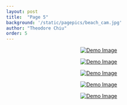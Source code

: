 ```yaml
---
layout: post
title:  "Page 5"
background: '/static/pagepics/beach_cam.jpg'
author: "Theodore Chiu"
order: 5
---
```


<p style="text-align:center;"><a href="{{ "static/pics/53.jpg" | relative_url}}">
	<img class="img-fluid" src="{{ "static/pics/53.jpg" | relative_url}}" alt="Demo Image">
</a></p>

<p style="text-align:center;"><a href="{{ "static/pics/52.jpg" | relative_url}}">
	<img class="img-fluid" src="{{ "static/pics/52.jpg" | relative_url}}" alt="Demo Image">
</a></p>

<p style="text-align:center;"><a href="{{ "static/pics/51.jpg" | relative_url}}">
	<img class="img-fluid" src="{{ "static/pics/51.jpg" | relative_url}}" alt="Demo Image">
</a></p>

<p style="text-align:center;"><a href="{{ "static/pics/50.jpg" | relative_url}}">
	<img class="img-fluid" src="{{ "static/pics/50.jpg" | relative_url}}" alt="Demo Image">
</a></p>

<p style="text-align:center;"><a href="{{ "static/pics/49.jpg" | relative_url}}">
	<img class="img-fluid" src="{{ "static/pics/49.jpg" | relative_url}}" alt="Demo Image">
</a></p>

